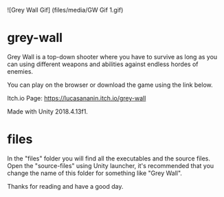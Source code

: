 ![Grey Wall Gif] (files/media/GW Gif 1.gif)

# grey-wall

Grey Wall is a top-down shooter where you have to survive as long as you can using different weapons and abilities against endless hordes of enemies.

You can play on the browser or download the game using the link below.

Itch.io Page: https://lucasananin.itch.io/grey-wall

Made with Unity 2018.4.13f1.

# files

In the "files" folder you will find all the executables and the source files. Open the "source-files" using Unity launcher, it's recommended that you change the name of this folder for something like "Grey Wall".

Thanks for reading and have a good day.
